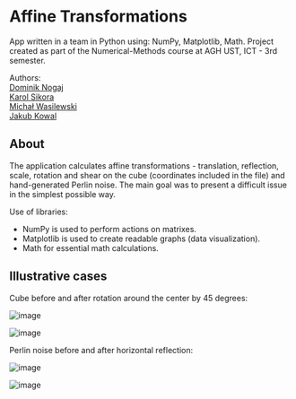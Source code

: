 # Affine Transformations

App written in a team in Python using: NumPy, Matplotlib, Math. 
Project created as part of the Numerical-Methods course at AGH UST, ICT - 3rd semester.

Authors: <br />
[Dominik Nogaj](https://github.com/dnogaj) <br />
[Karol Sikora](https://github.com/kasikora) <br />
[Michał Wasilewski](https://github.com/miwasil) <br />
[Jakub Kowal](https://github.com/jd-kowal) <br />

## About

The application calculates affine transformations - translation, reflection, scale, rotation and shear on the cube (coordinates included in the file) and hand-generated Perlin noise. 
The main goal was to present a difficult issue in the simplest possible way. 

Use of libraries:
  - NumPy is used to perform actions on matrixes. 
  - Matplotlib is used to create readable graphs (data visualization).
  - Math for essential math calculations.

## Illustrative cases

Cube before and after rotation around the center by 45 degrees:

![image](https://user-images.githubusercontent.com/115273240/231432265-2cb8c65a-1d35-4493-a44a-10291e6fd4e0.png)

![image](https://user-images.githubusercontent.com/115273240/231432459-81970623-bcf4-4cf3-8454-10921eaac859.png)



Perlin noise before and after horizontal reflection:

![image](https://user-images.githubusercontent.com/115273240/231432503-645b1d5f-4e49-4138-9a0b-ef930e31de7c.png)

![image](https://user-images.githubusercontent.com/115273240/231432552-f0575121-00a6-4ebc-b235-c7d6dfd4c552.png)
